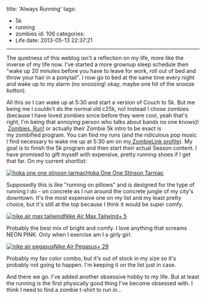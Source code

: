 title: 'Always Running'
tags:
  - 5k
  - running
  - zombies
id: 106
categories:
  - Life
date: 2013-05-13 22:37:21
---

The quietness of this weblog isn't a reflection on my life, more like the inverse of my life now. I've started a more grownup sleep schedule then "wake up 20 minutes before you have to leave for work, roll out of bed and throw your hair in a ponytail". I now go to bed at the same time every night and wake up to my alarm (no snoozing! okay, maybe one hit of the snooze button).

All this so I can wake up at 5:30 and start a version of Couch to 5k. But me being me I couldn't do the normal old c25k, no! Instead I chose zombies (because I have loved zombies since before they were cool, yeah that's right, I'm being that annoying person who talks about bands no one knows)!  [Zombies, Run!](http://zombiesrungame.com) or actually their Zombie 5k intro to be exact is my zombified program. You can find my runs (and the ridiculous pop music I find necessary to wake me up at 5:30 am on my[ ZombieLink profile](http://zombiesrungame.com/leaena/)). My goal is to finish the 5k program and then start their actual Season content. I have promised to gift myself with expensive, pretty running shoes if I get that far. On my current shortlist:

[![hoka one one stinson tarmac](http://leaena.com/wp-content/uploads/2013/05/hoka-one-one-stinson-tarmac.png)](http://leaena.com/wp-content/uploads/2013/05/hoka-one-one-stinson-tarmac.png)[Hoka One One Stinson Tarmac](http://www.zappos.com/hoka-one-one-stinson-tarmac-cyan-white-citrus)

Supposedly this is like "running on pillows" and is designed for the type of running I do - on concrete as I run around the concrete jungle of my city's downtown. It's the most expensive one on my list and my least pretty choice, but it's still at the top because I think it would be super comfy.

[![nike air max tailwind](http://leaena.com/wp-content/uploads/2013/05/nike-air-max-tailwind.png)](http://leaena.com/wp-content/uploads/2013/05/nike-air-max-tailwind.png)[Nike Air Max Tailwind+ 5](http://www.zappos.com/nike-air-max-tailwind-5-pink-force-sport-turquoise-varsity-red-metallic-silver)

Probably the best mix of bright and comfy. I love anything that screams NEON PINK. Only when I exercise am I a girly girl.

[![nike air pegasus](http://leaena.com/wp-content/uploads/2013/05/nike-air-pegasus.png)](http://leaena.com/wp-content/uploads/2013/05/nike-air-pegasus.png)[Nike Air Pegasus+ 29](http://www.zappos.com/nike-air-pegasus-29-university-blue-bright-crimson-black)

Probably my fav color combo, but it's out of stock in my size so it's probably not going to happen. I'm keeping it on the list just in case.

And there we go. I've added another obsessive hobby to my life. But at least the running is the first physically good thing I've become obsessed with. I think I need to find a zombie t-shirt to run in...

&nbsp;

&nbsp;
